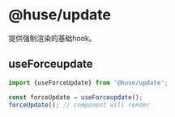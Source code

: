 # @huse/update

提供强制渲染的基础hook。

## useForceupdate

```javascript
import {useForceUpdate} from '@huse/update';

const forceUpdate = useForceupdate();
forceUpdate(); // component will render
